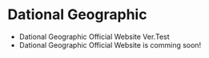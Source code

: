 # Dational Geographic
- Dational Geographic Official Website Ver.Test
- Dational Geographic Official Website is comming soon!
